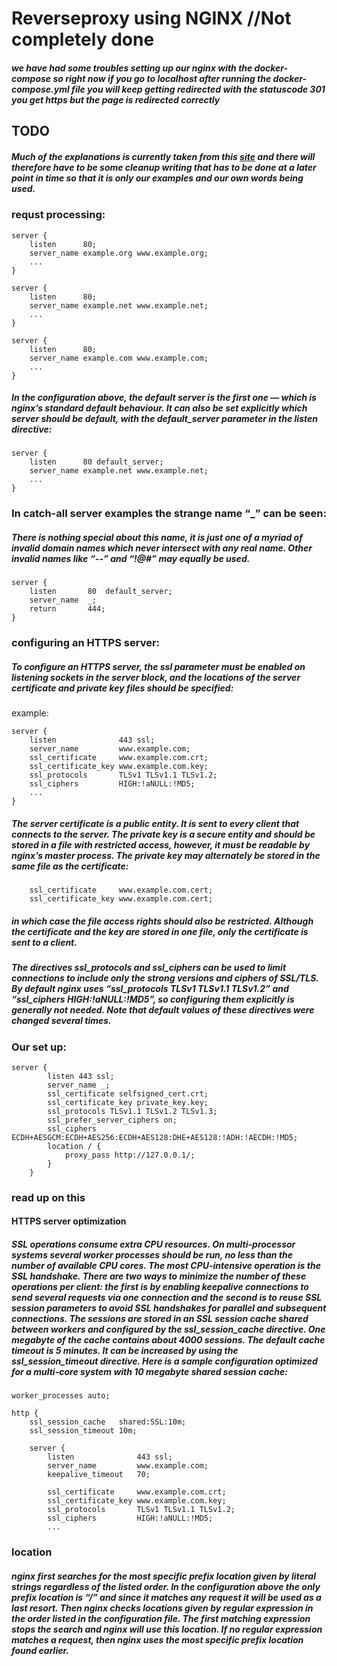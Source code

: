 # Reverseproxy using NGINX //Not completely done
##### we have had some troubles setting up our nginx with the docker-compose so right now if you go to localhost after running the docker-compose.yml file you will keep getting redirected with the statuscode 301 you get https but the page is redirected correctly 

## TODO
##### Much of the explanations is currently taken from this [site](https://nginx.org/en/docs/) and there will therefore have to be some cleanup writing that has to be done at a later point in time so that it is only our examples and our own words being used. 
### requst processing: 
```
server {
    listen      80;
    server_name example.org www.example.org;
    ...
}

server {
    listen      80;
    server_name example.net www.example.net;
    ...
}

server {
    listen      80;
    server_name example.com www.example.com;
    ...
}
```
##### In the configuration above, the default server is the first one — which is nginx’s standard default behaviour. It can also be set explicitly which server should be default, with the default_server parameter in the listen directive:
```
server {
    listen      80 default_server;
    server_name example.net www.example.net;
    ...
}
```
### In catch-all server examples the strange name “_” can be seen:
##### There is nothing special about this name, it is just one of a myriad of invalid domain names which never intersect with any real name. Other invalid names like “--” and “!@#” may equally be used.
```
server {
    listen       80  default_server;
    server_name  _;
    return       444;
}
```
### configuring an HTTPS server:
##### To configure an HTTPS server, the ssl parameter must be enabled on listening sockets in the server block, and the locations of the server certificate and private key files should be specified:
example:
```
server {
    listen              443 ssl;
    server_name         www.example.com;
    ssl_certificate     www.example.com.crt;
    ssl_certificate_key www.example.com.key;
    ssl_protocols       TLSv1 TLSv1.1 TLSv1.2;
    ssl_ciphers         HIGH:!aNULL:!MD5;
    ...
}
```
##### The server certificate is a public entity. It is sent to every client that connects to the server. The private key is a secure entity and should be stored in a file with restricted access, however, it must be readable by nginx’s master process. The private key may alternately be stored in the same file as the certificate:
```
    ssl_certificate     www.example.com.cert;
    ssl_certificate_key www.example.com.cert;
```
##### in which case the file access rights should also be restricted. Although the certificate and the key are stored in one file, only the certificate is sent to a client.

##### The directives ssl_protocols and ssl_ciphers can be used to limit connections to include only the strong versions and ciphers of SSL/TLS. By default nginx uses “ssl_protocols TLSv1 TLSv1.1 TLSv1.2” and “ssl_ciphers HIGH:!aNULL:!MD5”, so configuring them explicitly is generally not needed. Note that default values of these directives were changed several times.

### Our set up:
```
server {
		listen 443 ssl;
		server_name _;
		ssl_certificate selfsigned_cert.crt;
		ssl_certificate_key private_key.key;
		ssl_protocols TLSv1.1 TLSv1.2 TLSv1.3;
		ssl_prefer_server_ciphers on;
		ssl_ciphers ECDH+AESGCM:ECDH+AES256:ECDH+AES128:DHE+AES128:!ADH:!AECDH:!MD5;
		location / {
			proxy_pass http://127.0.0.1/;
		}	
	}
```

### read up on this 
#### HTTPS server optimization
##### SSL operations consume extra CPU resources. On multi-processor systems several worker processes should be run, no less than the number of available CPU cores. The most CPU-intensive operation is the SSL handshake. There are two ways to minimize the number of these operations per client: the first is by enabling keepalive connections to send several requests via one connection and the second is to reuse SSL session parameters to avoid SSL handshakes for parallel and subsequent connections. The sessions are stored in an SSL session cache shared between workers and configured by the ssl_session_cache directive. One megabyte of the cache contains about 4000 sessions. The default cache timeout is 5 minutes. It can be increased by using the ssl_session_timeout directive. Here is a sample configuration optimized for a multi-core system with 10 megabyte shared session cache:
```
worker_processes auto;

http {
    ssl_session_cache   shared:SSL:10m;
    ssl_session_timeout 10m;

    server {
        listen              443 ssl;
        server_name         www.example.com;
        keepalive_timeout   70;

        ssl_certificate     www.example.com.crt;
        ssl_certificate_key www.example.com.key;
        ssl_protocols       TLSv1 TLSv1.1 TLSv1.2;
        ssl_ciphers         HIGH:!aNULL:!MD5;
        ...
```
### location 
##### nginx first searches for the most specific prefix location given by literal strings regardless of the listed order. In the configuration above the only prefix location is “/” and since it matches any request it will be used as a last resort. Then nginx checks locations given by regular expression in the order listed in the configuration file. The first matching expression stops the search and nginx will use this location. If no regular expression matches a request, then nginx uses the most specific prefix location found earlier.